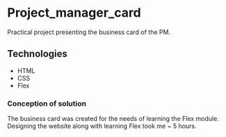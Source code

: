 # Project_manager_card
Practical project presenting the business card of the PM. 

## Technologies
- HTML
- CSS
- Flex

### Conception of solution
The business card was created for the needs of learning the Flex module. Designing the website along with learning Flex took me ~ 5 hours. 

